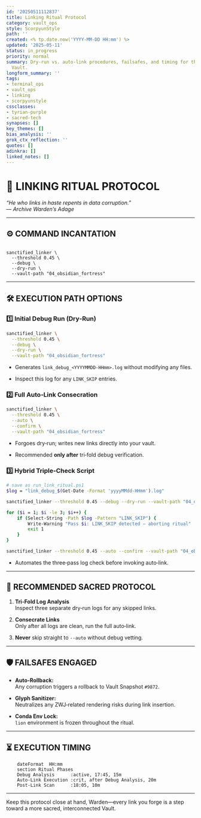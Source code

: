 ```yaml
---
id: '20250511112837'
title: Linking Ritual Protocol
category: vault_ops
style: ScorpyunStyle
path: ''
created: <% tp.date.now('YYYY-MM-DD HH:mm') %>
updated: '2025-05-11'
status: in_progress
priority: normal
summary: Dry‑run vs. auto‑link procedures, failsafes, and timing for the Anacostia
  Vault.
longform_summary: ''
tags:
- terminal_ops
- vault_ops
- linking
- scorpyunstyle
cssclasses:
- tyrian-purple
- sacred-tech
synapses: []
key_themes: []
bias_analysis: ''
grok_ctx_reflection: ''
quotes: []
adinkra: []
linked_notes: []
---
```



# 🔄 LINKING RITUAL PROTOCOL

_“He who links in haste repents in data corruption.”_  
— *Archive Warden’s Adage*

---

## ⚙️ COMMAND INCANTATION

<pre><code class="language-bash">
sanctified_linker \
  --threshold 0.45 \
  --debug \
  --dry-run \
  --vault-path "04_obsidian_fortress"
</code></pre>

---

## 🛠️ EXECUTION PATH OPTIONS

### 1️⃣ Initial Debug Run (Dry‑Run)
```bash
sanctified_linker \
  --threshold 0.45 \
  --debug \
  --dry-run \
  --vault-path "04_obsidian_fortress"
```

- Generates `link_debug_<YYYYMMDD-HHmm>.log` without modifying any files.
    
- Inspect this log for any `LINK_SKIP` entries.
    

### 2️⃣ Full Auto‑Link Consecration

```bash
sanctified_linker \
  --threshold 0.45 \
  --auto \
  --confirm \
  --vault-path "04_obsidian_fortress"
```

- Forgoes dry‑run; writes new links directly into your vault.
    
- Recommended **only after** tri‑fold debug verification.
    

### 3️⃣ Hybrid Triple‑Check Script

```bash
# save as run_link_ritual.ps1
$log = "link_debug_$(Get-Date -Format 'yyyyMMdd-HHmm').log"

sanctified_linker --threshold 0.45 --debug --dry-run --vault-path "04_obsidian_fortress"

for ($i = 1; $i -le 3; $i++) {
    if (Select-String -Path $log -Pattern "LINK_SKIP") {
        Write-Warning "Pass $i: LINK_SKIP detected – aborting ritual"
        exit 1
    }
}

sanctified_linker --threshold 0.45 --auto --confirm --vault-path "04_obsidian_fortress"
```

- Automates the three‑pass log check before invoking auto‑link.
    

---

## 📜 RECOMMENDED SACRED PROTOCOL

1. **Tri‑Fold Log Analysis**  
    Inspect three separate dry‑run logs for any skipped links.
    
2. **Consecrate Links**  
    Only after all logs are clean, run the full auto‑link.
    
3. **Never** skip straight to `--auto` without debug vetting.
    

---

## 🛡️ FAILSAFES ENGAGED

- **Auto‑Rollback:**  
    Any corruption triggers a rollback to Vault Snapshot `#9872`.
    
- **Glyph Sanitizer:**  
    Neutralizes any ZWJ‐related rendering risks during link insertion.
    
- **Conda Env Lock:**  
    `lion` environment is frozen throughout the ritual.
    

---

## ⏳ EXECUTION TIMING

```gantt
    dateFormat  HH:mm
    section Ritual Phases
    Debug Analysis      :active, 17:45, 15m
    Auto‑Link Execution :crit, after Debug Analysis, 20m
    Post‑Link Scan      :18:05, 10m
```

---

Keep this protocol close at hand, Warden—every link you forge is a step toward a more sacred, interconnected Vault.